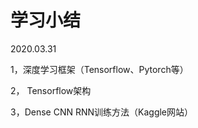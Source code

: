 #  学习小结

2020.03.31

1，深度学习框架（Tensorflow、Pytorch等）

2， Tensorflow架构

3，Dense CNN RNN训练方法（Kaggle网站）

